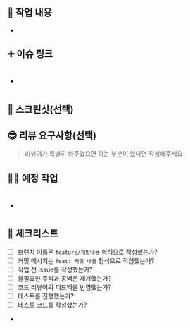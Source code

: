## 🔎 작업 내용
* 
## ➕ 이슈 링크
* #

## 📸 스크린샷(선택)


## 😎 리뷰 요구사항(선택)
> 리뷰어가 특별히 봐주었으면 하는 부분이 있다면 작성해주세요
> 
<!--ex) 메서드 XXX의 이름을 더 잘 짓고 싶은데 혹시 좋은 명칭이 있을까요?-->
## 🧑‍💻 예정 작업
- #

## 📝 체크리스트
- [ ] 브랜치 이름은 `feature/개발내용` 형식으로 작성했는가?
- [ ] 커밋 메시지는 `feat: 커밋 내용` 형식으로 작성했는가?
- [ ] 작업 전 Issue를 작성했는가?
- [ ] 불필요한 주석과 공백은 제거했는가?
- [ ] 코드 리뷰어의 피드백을 반영했는가?
- [ ] 테스트를 진행했는가?
- [ ] 테스트 코드를 작성했는가?
- 